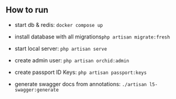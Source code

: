 ## How to run

* start db & redis: `docker compose up`

* install database with all migrations`php artisan migrate:fresh`

* start local server: `php artisan serve`

* create admin user: `php artisan orchid:admin`

* create passport ID Keys: `php artisan passport:keys`

* generate swagger docs from annotations: `./artisan l5-swagger:generate`
